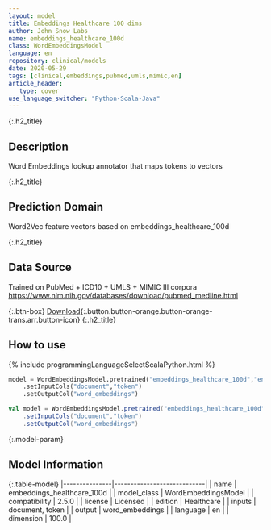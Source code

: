 ```yaml
---
layout: model
title: Embeddings Healthcare 100 dims
author: John Snow Labs
name: embeddings_healthcare_100d
class: WordEmbeddingsModel
language: en
repository: clinical/models
date: 2020-05-29
tags: [clinical,embeddings,pubmed,umls,mimic,en]
article_header:
   type: cover
use_language_switcher: "Python-Scala-Java"
---
```


{:.h2_title}
## Description
Word Embeddings lookup annotator that maps tokens to vectors


{:.h2_title}
## Prediction Domain
Word2Vec feature vectors based on embeddings_healthcare_100d

{:.h2_title}
## Data Source
Trained on PubMed + ICD10 + UMLS + MIMIC III corpora
https://www.nlm.nih.gov/databases/download/pubmed_medline.html

{:.btn-box}
[Download](https://s3.amazonaws.com/auxdata.johnsnowlabs.com/clinical/models/embeddings_healthcare_100d_en_2.5.0_2.4_1590794626292.zip){:.button.button-orange.button-orange-trans.arr.button-icon}
{:.h2_title}
## How to use 
<div class="tabs-box" markdown="1">

{% include programmingLanguageSelectScalaPython.html %}

```python
model = WordEmbeddingsModel.pretrained("embeddings_healthcare_100d","en","clinical/models")
	.setInputCols("document","token")
	.setOutputCol("word_embeddings")
```

```scala
val model = WordEmbeddingsModel.pretrained("embeddings_healthcare_100d","en","clinical/models")
	.setInputCols("document","token")
	.setOutputCol("word_embeddings")
```
</div>



{:.model-param}
## Model Information

{:.table-model}
|---------------|----------------------------|
| name          | embeddings_healthcare_100d |
| model_class   | WordEmbeddingsModel        |
| compatibility | 2.5.0                      |
| license       | Licensed                   |
| edition       | Healthcare                 |
| inputs        | document, token            |
| output        | word_embeddings            |
| language      | en                         |
| dimension     | 100.0                      |

